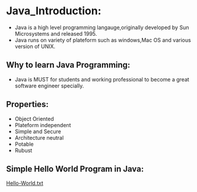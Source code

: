 # Java_Introduction:
* Java is a high level programming langauge,originally developed by Sun Microsystems and released 1995.
* Java runs on variety of plateform such as windows,Mac OS and various version of UNIX.

## Why to learn Java Programming:
* Java is MUST for students and working professional to become a great software engineer specially.

## Properties:

* Object Oriented
* Plateform independent
* Simple and Secure
* Architecture neutral
* Potable
* Rubust

## Simple Hello World Program in Java:

[Hello-World.txt](https://github.com/Mohit7524/Java-Programming/files/9198196/Hello-World.txt)
